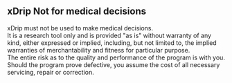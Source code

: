 ## xDrip Not for medical decisions  
  
xDrip must not be used to make medical decisions.  
It is a research tool only and is provided "as is" without warranty of any kind, either expressed or implied, including, but not limited to, the implied warranties of merchantability and fitness for particular purpose.  
The entire risk as to the quality and performance of the program is with you.  
Should the program prove defective, you assume the cost of all necessary servicing, repair or correction.  
